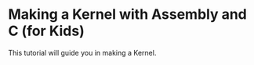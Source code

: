  # Making a Kernel with Assembly and C (for Kids)

This tutorial will guide you in making a Kernel.
